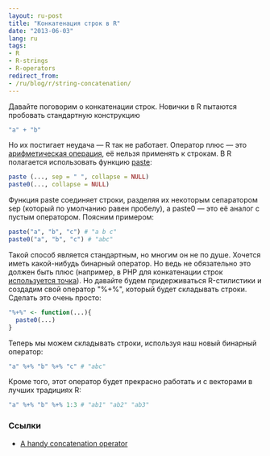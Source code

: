 ```yaml
---
layout: ru-post
title: "Конкатенация строк в R"
date: "2013-06-03"
lang: ru
tags:
- R
- R-strings
- R-operators
redirect_from:
- /ru/blog/r/string-concatenation/
---
```


Давайте поговорим о конкатенации строк. Новички в R пытаются пробовать стандартную конструкцию

``` r
"a" + "b"
```

Но их постигает неудача — R так не работает. Оператор плюс — это [арифметическая операция](http://stat.ethz.ch/R-manual/R-patched/library/base/html/Arithmetic.html), её нельзя применять к строкам. В R полагается использовать функцию [paste](http://stat.ethz.ch/R-manual/R-patched/library/base/html/paste.html):

``` r
paste (..., sep = " ", collapse = NULL)
paste0(..., collapse = NULL)
```

<!--more-->

Функция paste соединяет строки, разделяя их некоторым сепаратором sep (который по умолчанию равен пробелу), а paste0 — это её аналог с пустым оператором. Поясним примером:

``` r
paste("a", "b", "c") # "a b c"
paste0("a", "b", "c") # "abc"
```

Такой способ является стандартным, но многим он не по душе. Хочется иметь какой-нибудь бинарный оператор. Но ведь не обязательно это должен быть плюс (например, в PHP для конкатенации строк [используется точка](http://php.net/manual/ru/language.operators.string.php)). Но давайте будем придерживаться R-стилистики и создадим свой оператор "%+%", который будет складывать строки. Сделать это очень просто:

``` r
"%+%" <- function(...){
  paste0(...)
}
```

Теперь мы можем складывать строки, используя наш новый бинарный оператор:

``` r
"a" %+% "b" %+% "c" # "abc"
```

Кроме того, этот оператор будет прекрасно работать и с векторами в лучших традициях R:

``` r
"a" %+% "b" %+% 1:3 # "ab1" "ab2" "ab3"
```

### Ссылки

* [A handy concatenation operator](http://ctszkin.com/2013/02/12/a-handy-concatenatio-operator/)